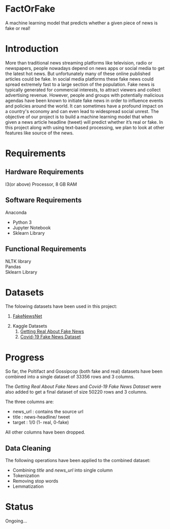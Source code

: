 # FactOrFake
A machine learning model that predicts whether a given piece of news is fake or real!


# Introduction
More than traditional news streaming platforms like television, radio or newspapers, people
nowadays depend on news apps or social media to get the latest hot news. But unfortunately
many of these online published articles could be fake. In social media platforms these fake
news could spread extremely fast to a large section of the population. Fake news is typically
generated for commercial interests, to attract viewers and collect advertising revenue. However,
people and groups with potentially malicious agendas have been known to initiate fake news in
order to influence events and policies around the world. It can sometimes have a profound
impact on a country's economy and can even lead to widespread social unrest. The objective of
our project is to build a machine learning model that when given a news article headline (tweet)
will predict whether it’s real or fake. In this project along with using text-based processing, we
plan to look at other features like source of the news.


# Requirements
## Hardware Requirements

I3(or above) Processor, 8 GB RAM

## Software Requirements

Anaconda
 * Python 3
 * Jupyter Notebook
 * Sklearn Library

## Functional Requirements

NLTK library  
Pandas    
Sklearn Library


# Datasets
The folowing datasets have been used in this project:
1. [FakeNewsNet](https://github.com/KaiDMML/FakeNewsNet)

[//]: # (PHEME Dataset for Rumour Detection - https://figshare.com/articles/dataset/PHEME_dataset_for_Rumour_Detection_and_Veracity_Classification/63920787)

2. Kaggle Datasets
    1. [Getting Real About Fake News](https://www.kaggle.com/mrisdal/fake-news)
    2. [Covid-19 Fake News Dataset](https://www.kaggle.com/arashnic/covid19-fake-news)

[//]: # (Fake and Real News Dataset - https://www.kaggle.com/clmentbisaillon/fake-and-real-news-dataset)

# Progress

So far, the Poltifact and Gossipcop (both fake and real) datasets have been combined into a single dataset of 33356 rows and 3 columns. 

The _Getting Real About Fake News_ and _Covid-19 Fake News Dataset_ were also added to get a final dataset of size 50220 rows and 3 columns.

The three columns are:  
* news_url : contains the source url
* title : news-headline/ tweet
* target : 1/0 (1- real, 0-fake)

All other columns have been dropped.  

## Data Cleaning
The following operations have been applied to the combined dataset:
* Combining _title_ and *news_url* into single column
* Tokenization
* Removing stop words
* Lemmatization

# Status
Ongoing... 
